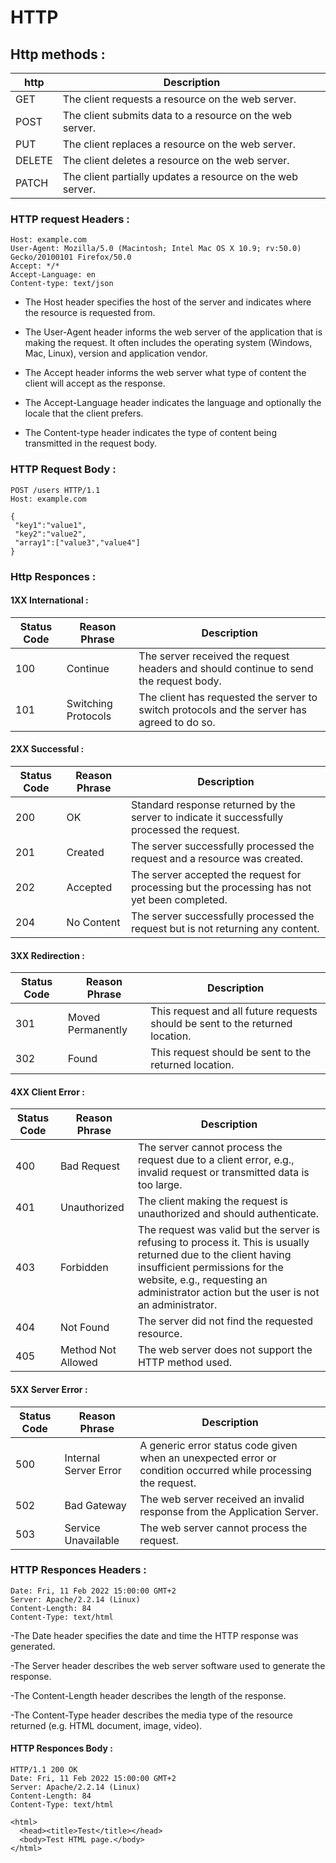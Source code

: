 # HTTP 

## Http methods :

| http | Description |
| ---- | ----------- |
| GET | The client requests a resource on the web server. |
| POST | The client submits data to a resource on the web server. |
| PUT | The client replaces a resource on the web server. |
| DELETE | The client deletes a resource on the web server. |
| PATCH | The client partially updates a resource on the web server. |


### HTTP request Headers :

```
Host: example.com
User-Agent: Mozilla/5.0 (Macintosh; Intel Mac OS X 10.9; rv:50.0) Gecko/20100101 Firefox/50.0
Accept: */*
Accept-Language: en
Content-type: text/json
```

- The Host header specifies the host of the server and indicates where the resource is requested from.

- The User-Agent header informs the web server of the application that is making the request. It often includes the operating system (Windows, Mac, Linux), version and application vendor.

- The Accept header informs the web server what type of content the client will accept as the response.

- The Accept-Language header indicates the language and optionally the locale that the client prefers.

- The Content-type header indicates the type of content being transmitted in the request body.

### HTTP Request Body :

```
POST /users HTTP/1.1
Host: example.com

{
 "key1":"value1",
 "key2":"value2",
 "array1":["value3","value4"]
}
```


### Http Responces :

#### 1XX International :

| Status Code | Reason Phrase | Description |
| ---- | -------------- | -------------- |
| 100 | Continue | The server received the request headers and should continue to send the request body. |
| 101 | Switching Protocols | The client has requested the server to switch protocols and the server has agreed to do so. |


#### 2XX Successful :

| Status Code | Reason Phrase | Description |
| ---- | -------------- | -------------- |
| 200 | OK | Standard response returned by the server to indicate it successfully processed the request. |
| 201 | Created | The server successfully processed the request and a resource was created. |
| 202 | Accepted | The server accepted the request for processing but the processing has not yet been completed. |
| 204 | No Content | The server successfully processed the request but is not returning any content. |

#### 3XX Redirection :

| Status Code | Reason Phrase | Description |
| ---- | -------------- | -------------- |
| 301 | Moved Permanently | This request and all future requests should be sent to the returned location. |
| 302 | Found | This request should be sent to the returned location. |

#### 4XX Client Error :

| Status Code | Reason Phrase | Description |
| ---- | -------------- | -------------- |
| 400 | Bad Request | The server cannot process the request due to a client error, e.g., invalid request or transmitted data is too large. |
| 401 | Unauthorized | The client making the request is unauthorized and should authenticate. |
| 403 | Forbidden | The request was valid but the server is refusing to process it. This is usually returned due to the client having insufficient permissions for the website, e.g., requesting an administrator action but the user is not an administrator. |
| 404 | Not Found | The server did not find the requested resource. |
| 405 | Method Not Allowed | The web server does not support the HTTP method used. |

#### 5XX Server Error :

| Status Code | Reason Phrase | Description |
| ---- | -------------- | -------------- |
| 500 | Internal Server Error | A generic error status code given when an unexpected error or condition occurred while processing the request. |
| 502 | Bad Gateway | The web server received an invalid response from the Application Server. |
| 503 | Service Unavailable | The web server cannot process the request. |

### HTTP Responces Headers :

```
Date: Fri, 11 Feb 2022 15:00:00 GMT+2
Server: Apache/2.2.14 (Linux)
Content-Length: 84
Content-Type: text/html
```

-The Date header specifies the date and time the HTTP response was generated.

-The Server header describes the web server software used to generate the response.

-The Content-Length header describes the length of the response.

-The Content-Type header describes the media type of the resource returned (e.g. HTML document, image, video).

#### HTTP Responces Body :

```
HTTP/1.1 200 OK
Date: Fri, 11 Feb 2022 15:00:00 GMT+2
Server: Apache/2.2.14 (Linux)
Content-Length: 84
Content-Type: text/html

<html>
  <head><title>Test</title></head>
  <body>Test HTML page.</body>
</html>
```